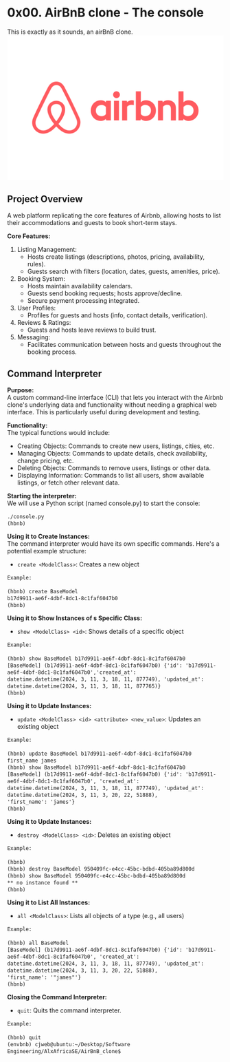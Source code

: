 # 0x00. AirBnB clone - The console  
This is exactly as it sounds, an airBnB clone.
![](images/Airbnb-Logo.wine.png)

## Project Overview 
A web platform replicating the core features of Airbnb, allowing hosts to list their accommodations and guests to
book short-term stays.

**Core Features:**  
1. Listing Management:
   + Hosts create listings (descriptions, photos, pricing, availability, rules).
   + Guests search with filters (location, dates, guests, amenities, price).
2. Booking System:
   + Hosts maintain availability calendars.
   + Guests send booking requests; hosts approve/decline.
   + Secure payment processing integrated.
3. User Profiles:
   + Profiles for guests and hosts (info, contact details, verification).
4. Reviews & Ratings:
   + Guests and hosts leave reviews to build trust.
5. Messaging:
   + Facilitates communication between hosts and guests throughout the booking process.

## Command Interpreter
**Purpose:**  
A custom command-line interface (CLI) that lets you interact with the Airbnb clone's underlying data and functionality 
without needing a graphical web interface. This is particularly useful during development and testing.

**Functionality:**  
The typical functions would include:  
+ Creating Objects: Commands to create new users, listings, cities, etc.
+ Managing Objects: Commands to update details, check availability, change pricing, etc.
+ Deleting Objects: Commands to remove users, listings or other data.
+ Displaying Information: Commands to list all users, show available listings, or fetch other relevant data.

**Starting the interpreter:**  
We will use a Python script (named console.py) to start the console:
```
./console.py
(hbnb)
```

**Using it to Create Instances:**    
The command interpreter would have its own specific commands. Here's a potential example structure:
+ `create <ModelClass>`: Creates a new object
```
Example:

(hbnb) create BaseModel
b17d9911-ae6f-4dbf-8dc1-8c1faf6047b0
(hbnb) 
```
**Using it to Show Instances of s Specific Class:**
+ `show <ModelClass> <id>`: Shows details of a specific object
```
Example:

(hbnb) show BaseModel b17d9911-ae6f-4dbf-8dc1-8c1faf6047b0
[BaseModel] (b17d9911-ae6f-4dbf-8dc1-8c1faf6047b0) {'id': 'b17d9911-ae6f-4dbf-8dc1-8c1faf6047b0','created_at':
datetime.datetime(2024, 3, 11, 3, 18, 11, 877749), 'updated_at': datetime.datetime(2024, 3, 11, 3, 18, 11, 877765)}
(hbnb) 
```
**Using it to Update Instances:**
+ `update <ModelClass> <id> <attribute> <new_value>`: Updates an existing object
```
Example:

(hbnb) update BaseModel b17d9911-ae6f-4dbf-8dc1-8c1faf6047b0 first_name james
(hbnb) show BaseModel b17d9911-ae6f-4dbf-8dc1-8c1faf6047b0
[BaseModel] (b17d9911-ae6f-4dbf-8dc1-8c1faf6047b0) {'id': 'b17d9911-ae6f-4dbf-8dc1-8c1faf6047b0', 'created_at':
datetime.datetime(2024, 3, 11, 3, 18, 11, 877749), 'updated_at': datetime.datetime(2024, 3, 11, 3, 20, 22, 51888),
'first_name': 'james'}
(hbnb)
```
**Using it to Update Instances:**
+ `destroy <ModelClass> <id>`: Deletes an existing object
```
Example:

(hbnb)
(hbnb) destroy BaseModel 950409fc-e4cc-45bc-bdbd-405ba89d800d
(hbnb) show BaseModel 950409fc-e4cc-45bc-bdbd-405ba89d800d
** no instance found **
(hbnb) 
```

**Using it to List All Instances:**
+ `all <ModelClass>`: Lists all objects of a type (e.g., all users)
```
Example:

(hbnb) all BaseModel
[BaseModel] (b17d9911-ae6f-4dbf-8dc1-8c1faf6047b0) {'id': 'b17d9911-ae6f-4dbf-8dc1-8c1faf6047b0', 'created_at':
datetime.datetime(2024, 3, 11, 3, 18, 11, 877749), 'updated_at': datetime.datetime(2024, 3, 11, 3, 20, 22, 51888),
'first_name': '"james"'}
(hbnb) 

```
**Closing the Command Interpreter:**
+ `quit`: Quits the command interpreter.
```
Example:

(hbnb) quit
(envbnb) cjweb@ubuntu:~/Desktop/Software Engineering/AlxAfricaSE/AirBnB_clone$ 
```

